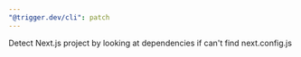 ```yaml
---
"@trigger.dev/cli": patch
---
```


Detect Next.js project by looking at dependencies if can't find next.config.js
